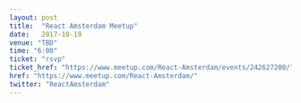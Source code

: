 ```yaml
---
layout: post
title:  "React Amsterdam Meetup"
date:   2017-10-19
venue: "TBD"
time: "6:00"
ticket: "rsvp"
ticket_href: "https://www.meetup.com/React-Amsterdam/events/242627200/"
href: "https://www.meetup.com/React-Amsterdam/"
twitter: "ReactAmsterdam"
---
```

<!-- fill in the URL of your event host page if you haven't enough information for a detail page, so the event link won't point on the detail page at all -->

